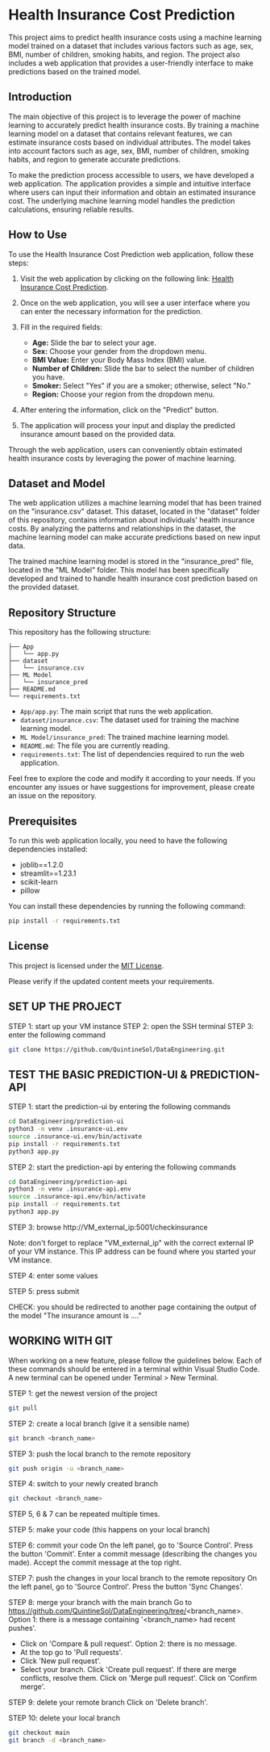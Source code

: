 # Health Insurance Cost Prediction

This project aims to predict health insurance costs using a machine learning model trained on a dataset that includes various factors such as age, sex, BMI, number of children, smoking habits, and region. The project also includes a web application that provides a user-friendly interface to make predictions based on the trained model.

## Introduction

The main objective of this project is to leverage the power of machine learning to accurately predict health insurance costs. By training a machine learning model on a dataset that contains relevant features, we can estimate insurance costs based on individual attributes. The model takes into account factors such as age, sex, BMI, number of children, smoking habits, and region to generate accurate predictions.

To make the prediction process accessible to users, we have developed a web application. The application provides a simple and intuitive interface where users can input their information and obtain an estimated insurance cost. The underlying machine learning model handles the prediction calculations, ensuring reliable results.

## How to Use

To use the Health Insurance Cost Prediction web application, follow these steps:

1. Visit the web application by clicking on the following link: [Health Insurance Cost Prediction](https://healthinsurancepred.streamlit.app/).

2. Once on the web application, you will see a user interface where you can enter the necessary information for the prediction.

3. Fill in the required fields:
   - **Age:** Slide the bar to select your age.
   - **Sex:** Choose your gender from the dropdown menu.
   - **BMI Value:** Enter your Body Mass Index (BMI) value.
   - **Number of Children:** Slide the bar to select the number of children you have.
   - **Smoker:** Select "Yes" if you are a smoker; otherwise, select "No."
   - **Region:** Choose your region from the dropdown menu.

4. After entering the information, click on the "Predict" button.

5. The application will process your input and display the predicted insurance amount based on the provided data.

Through the web application, users can conveniently obtain estimated health insurance costs by leveraging the power of machine learning.

## Dataset and Model

The web application utilizes a machine learning model that has been trained on the "insurance.csv" dataset. This dataset, located in the "dataset" folder of this repository, contains information about individuals' health insurance costs. By analyzing the patterns and relationships in the dataset, the machine learning model can make accurate predictions based on new input data.

The trained machine learning model is stored in the "insurance_pred" file, located in the "ML Model" folder. This model has been specifically developed and trained to handle health insurance cost prediction based on the provided dataset.

## Repository Structure

This repository has the following structure:

```
├── App
│   └── app.py
├── dataset
│   └── insurance.csv
├── ML Model
│   └── insurance_pred
├── README.md
└── requirements.txt
```

- `App/app.py`: The main script that runs the web application.
- `dataset/insurance.csv`: The dataset used for training the machine learning model.
- `ML Model/insurance_pred`: The trained machine learning model.
- `README.md`: The file you are currently reading.
- `requirements.txt`: The list of dependencies required to run the web application.

Feel free to explore the code and modify it according to your needs. If you encounter any issues or have suggestions for improvement, please create an issue on the repository.

## Prerequisites

To run this web application locally, you need to have the following dependencies installed:

- joblib==1.2.0
- streamlit==1.23.1
- scikit-learn
- pillow

You can install these dependencies by running the following command:

```bash
pip install -r requirements.txt
```

## License

This project is licensed under the [MIT License](LICENSE).

Please verify if the updated content meets your requirements.

## SET UP THE PROJECT
STEP 1: start up your VM instance
STEP 2: open the SSH terminal
STEP 3: enter the following command
```bash
git clone https://github.com/QuintineSol/DataEngineering.git
```

## TEST THE BASIC PREDICTION-UI & PREDICTION-API
STEP 1: start the prediction-ui by entering the following commands
```bash
cd DataEngineering/prediction-ui
python3 -m venv .insurance-ui.env
source .insurance-ui.env/bin/activate
pip install -r requirements.txt 
python3 app.py 
```
STEP 2: start the prediction-api by entering the following commands
```bash
cd DataEngineering/prediction-api
python3 -m venv .insurance-api.env
source .insurance-api.env/bin/activate
pip install -r requirements.txt 
python3 app.py 
```
STEP 3: browse http://VM_external_ip:5001/checkinsurance

Note: don't forget to replace "VM_external_ip" with the correct external IP of your VM instance.
This IP address can be found where you started your VM instance.

STEP 4: enter some values 

STEP 5: press submit

CHECK: you should be redirected to another page containing the output of the model "The insurance amount is ...."

## WORKING WITH GIT
When working on a new feature, please follow the guidelines below.
Each of these commands should be entered in a terminal within Visual Studio Code.
A new terminal can be opened under Terminal > New Terminal.

STEP 1: get the newest version of the project
```bash
git pull
```

STEP 2: create a local branch (give it a sensible name)
```bash
git branch <branch_name>
```

STEP 3: push the local branch to the remote repository
```bash
git push origin -u <branch_name>
```

STEP 4: switch to your newly created branch
```bash
git checkout <branch_name>
```

STEP 5, 6 & 7 can be repeated multiple times.

STEP 5: make your code (this happens on your local branch)

STEP 6: commit your code
On the left panel, go to 'Source Control'.
Press the button 'Commit'.
Enter a commit message (describing the changes you made).
Accept the commit message at the top right.

STEP 7: push the changes in your local branch to the remote repository
On the left panel, go to 'Source Control'.
Press the button 'Sync Changes'.

STEP 8: merge your branch with the main branch
Go to https://github.com/QuintineSol/DataEngineering/tree/<branch_name>.
Option 1: there is a message containing '<branch_name> had recent pushes'.
- Click on 'Compare & pull request'.
Option 2: there is no message.
- At the top go to 'Pull requests'.
- Click 'New pull request'.
- Select your branch.
Click 'Create pull request'.
If there are merge conflicts, resolve them.
Click on 'Merge pull request'.
Click on 'Confirm merge'.

STEP 9: delete your remote branch
Click on 'Delete branch'.

STEP 10: delete your local branch
```bash
git checkout main
git branch -d <branch_name>
```
